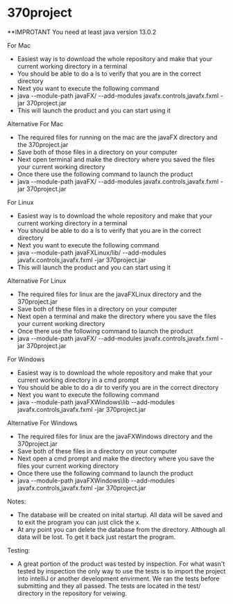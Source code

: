 # 370project
**IMPROTANT You need at least java version 13.0.2


For Mac
 - Easiest way is to download the whole repository and make that your current working directory in a terminal
 - You should be able to do a ls to verify that you are in the correct directory
 - Next you want to execute the following command
 - java --module-path javaFX/ --add-modules javafx.controls,javafx.fxml -jar 370project.jar
 - This will launch the product and you can start using it

Alternative For Mac
 - The required files for running on the mac are the javaFX directory and the 370project.jar
 - Save both of those files in a directory on your computer
 - Next open terminal and make the directory where you saved the files your current working directory
 - Once there use the following command to launch the product
 - java --module-path javaFX/ --add-modules javafx.controls,javafx.fxml -jar 370project.jar

For Linux
 - Easiest way is to download the whole repository and make that your current working directory in a terminal
 - You should be able to do a ls to verify that you are in the correct directory
 - Next you want to execute the following command
 - java --module-path javaFXLinux/lib/ --add-modules javafx.controls,javafx.fxml -jar 370project.jar
 - This will launch the product and you can start using it

Alternative For Linux
 - The required files for linux are the javaFXLinux directory and the 370project.jar
 - Save both of these files in a directory on your computer
 - Next open a terminal and make the directory where you save the files your current working directory
 - Once there use the following command to launch the product
 - java --module-path javaFX/ --add-modules javafx.controls,javafx.fxml -jar 370project.jar

For Windows
 - Easiest way is to download the whole repository and make that your current working directory in a cmd prompt
 - You should be able to do a dir to verify you are in the correct directory
 - Next you want to execute the following command
 - java --module-path javaFXWindows\lib --add-modules javafx.controls,javafx.fxml -jar 370project.jar

Alternative For Windows
 - The required files for linux are the javaFXWindows directory and the 370project.jar
 - Save both of these files in a directory on your computer
 - Next open a cmd prompt and make the directory where you save the files your current working directory
 - Once there use the following command to launch the product
 - java --module-path javaFXWindows\lib --add-modules javafx.controls,javafx.fxml -jar 370project.jar

 Notes:
 - The database will be created on inital startup. All data will be saved and to exit the program you can just click the x.
 - At any point you can delete the database from the directory. Although all data will be lost. To get it back just restart
   the program.

Testing:
 - A great portion of the product was tested by inspection. For what wasn't tested by inspection the only way to use the tests 
 is to import the project into intelliJ or another development envirment. 
 We ran the tests before submitting and they all passed. The tests are located in the test/ 
 directory in the repository for veiwing.